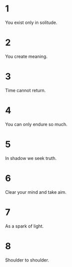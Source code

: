 # 1
You exist only in solitude. </br>
# 2
You create meaning. </br>
# 3
Time cannot return. </br>
# 4
You can only endure so much. </br>
# 5
In shadow we seek truth. </br>
# 6
Clear your mind and take aim. </br>
# 7
As a spark of light. </br>
# 8
Shoulder to shoulder. </br>